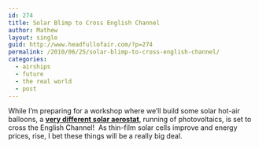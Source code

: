 ```yaml
---
id: 274
title: Solar Blimp to Cross English Channel
author: Mathew
layout: single
guid: http://www.headfullofair.com/?p=274
permalink: /2010/06/25/solar-blimp-to-cross-english-channel/
categories:
  - airships
  - future
  - the real world
  - post
---
```

While I&#8217;m preparing for a workshop where we&#8217;ll build some solar hot-air balloons, a **[very different solar aerostat][1]**, running of photovoltaics, is set to cross the English Channel!  As thin-film solar cells improve and energy prices, rise, I bet these things will be a really big deal.

 [1]: http://inhabitat.com/2010/06/24/worlds-first-solar-powered-blimp-set-to-cross-the-english-channel/
